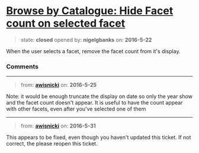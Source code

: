 # [Browse by Catalogue: Hide Facet count on selected facet](https://github.com/livingstoneonline/livingstoneonline/issues/40)

> state: **closed** opened by: **nigelgbanks** on: **2016-5-22**

When the user selects a facet, remove the facet count from it&#x27;s display.


### Comments

---
> from: [**awisnicki**](https://github.com/livingstoneonline/livingstoneonline/issues/40#issuecomment-221650296) on: **2016-5-25**

Note: it would be enough truncate the display on date so only the year show and the facet count doesn&#x27;t appear. It is useful to have the count appear with other facets, even after you&#x27;ve selected one of them

---
> from: [**awisnicki**](https://github.com/livingstoneonline/livingstoneonline/issues/40#issuecomment-222807291) on: **2016-5-31**

This appears to be fixed, even though you haven&#x27;t updated this ticket. If not correct, the please reopen this ticket.

